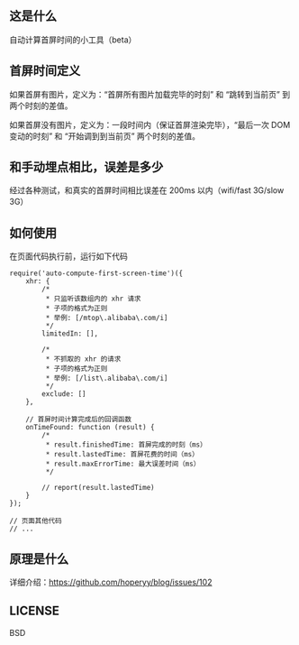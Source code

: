 ## 这是什么

自动计算首屏时间的小工具（beta）

## 首屏时间定义

如果首屏有图片，定义为：“首屏所有图片加载完毕的时刻” 和 “跳转到当前页” 到  两个时刻的差值。

如果首屏没有图片，定义为：一段时间内（保证首屏渲染完毕），“最后一次 DOM 变动的时刻” 和 “开始调到到当前页” 两个时刻的差值。

## 和手动埋点相比，误差是多少

经过各种测试，和真实的首屏时间相比误差在 200ms 以内（wifi/fast 3G/slow 3G）

## 如何使用

在页面代码执行前，运行如下代码

```
require('auto-compute-first-screen-time')({
    xhr: {
        /*
         * 只监听该数组内的 xhr 请求
         * 子项的格式为正则
         * 举例: [/mtop\.alibaba\.com/i]
         */
        limitedIn: [],

        /*
         * 不抓取的 xhr 的请求
         * 子项的格式为正则
         * 举例: [/list\.alibaba\.com/i]
         */
        exclude: []
    },

    // 首屏时间计算完成后的回调函数
    onTimeFound: function (result) {
        /*
         * result.finishedTime: 首屏完成的时刻（ms）
         * result.lastedTime: 首屏花费的时间（ms）
         * result.maxErrorTime: 最大误差时间（ms）
         */

        // report(result.lastedTime)
    }
});

// 页面其他代码
// ...
```

## 原理是什么

详细介绍：https://github.com/hoperyy/blog/issues/102

## LICENSE

BSD
